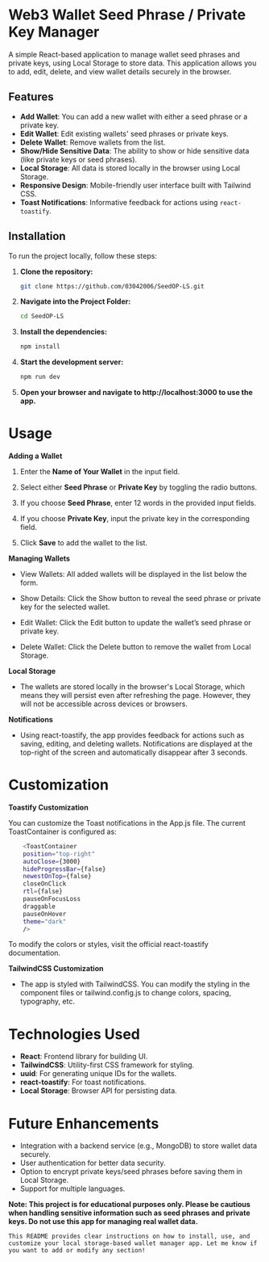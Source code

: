# Web3 Wallet Seed Phrase / Private Key Manager

A simple React-based application to manage wallet seed phrases and private keys, using Local Storage to store data. This application allows you to add, edit, delete, and view wallet details securely in the browser.

## Features

- **Add Wallet**: You can add a new wallet with either a seed phrase or a private key.
- **Edit Wallet**: Edit existing wallets' seed phrases or private keys.
- **Delete Wallet**: Remove wallets from the list.
- **Show/Hide Sensitive Data**: The ability to show or hide sensitive data (like private keys or seed phrases).
- **Local Storage**: All data is stored locally in the browser using Local Storage.
- **Responsive Design**: Mobile-friendly user interface built with Tailwind CSS.
- **Toast Notifications**: Informative feedback for actions using `react-toastify`.

## Installation

To run the project locally, follow these steps:

1. **Clone the repository:**
   ```bash
   git clone https://github.com/03042006/SeedOP-LS.git

2. **Navigate into the Project Folder:**
    ```bash
    cd SeedOP-LS

3. **Install the dependencies:**
    ```bash
    npm install

4. **Start the development server:**
    ```bash
    npm run dev

5. **Open your browser and navigate to http://localhost:3000 to use the app.**

# Usage
**Adding a Wallet**
1. Enter the **Name of Your Wallet** in the input field.

2. Select either **Seed Phrase** or **Private Key** by toggling the radio buttons.

3. If you choose **Seed Phrase**, enter 12 words in the provided input fields.

4. If you choose **Private Key**, input the private key in the corresponding field.

5. Click **Save** to add the wallet to the list.

**Managing Wallets**

- View Wallets: All added wallets will be displayed in the list below the form.

- Show Details: Click the Show button to reveal the seed phrase or private key for the selected wallet.

- Edit Wallet: Click the Edit button to update the wallet’s seed phrase or private key.

- Delete Wallet: Click the Delete button to remove the wallet from Local Storage.

**Local Storage**

- The wallets are stored locally in the browser's Local Storage, which means they will persist even after refreshing the page. However, they will not be accessible across devices or browsers.

**Notifications**

- Using react-toastify, the app provides feedback for actions such as saving, editing, and deleting wallets. Notifications are displayed at the top-right of the screen and automatically disappear after 3 seconds.

# Customization

**Toastify Customization**

You can customize the Toast notifications in the App.js file. The current ToastContainer is configured as:
```bash
    <ToastContainer
    position="top-right"
    autoClose={3000}
    hideProgressBar={false}
    newestOnTop={false}
    closeOnClick
    rtl={false}
    pauseOnFocusLoss
    draggable
    pauseOnHover
    theme="dark"
    />
```

To modify the colors or styles, visit the official react-toastify documentation.

**TailwindCSS Customization**

- The app is styled with TailwindCSS. You can modify the styling in the component files or tailwind.config.js to change colors, spacing, typography, etc.

# Technologies Used
- **React**: Frontend library for building UI.
- **TailwindCSS**: Utility-first CSS framework for styling.
- **uuid**: For generating unique IDs for the wallets.
- **react-toastify**: For toast notifications.
- **Local Storage**: Browser API for persisting data.

# Future Enhancements
- Integration with a backend service (e.g., MongoDB) to store wallet data securely.
- User authentication for better data security.
- Option to encrypt private keys/seed phrases before saving them in Local Storage.
- Support for multiple languages.


**Note: This project is for educational purposes only. Please be cautious when handling sensitive information such as seed phrases and private keys. Do not use this app for managing real wallet data.**

```
This README provides clear instructions on how to install, use, and customize your local storage-based wallet manager app. Let me know if you want to add or modify any section!
